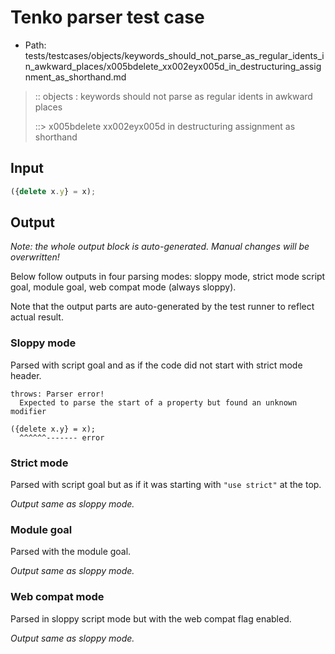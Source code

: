 # Tenko parser test case

- Path: tests/testcases/objects/keywords_should_not_parse_as_regular_idents_in_awkward_places/x005bdelete_xx002eyx005d_in_destructuring_assignment_as_shorthand.md

> :: objects : keywords should not parse as regular idents in awkward places
>
> ::> x005bdelete xx002eyx005d in destructuring assignment as shorthand

## Input

`````js
({delete x.y} = x);
`````

## Output

_Note: the whole output block is auto-generated. Manual changes will be overwritten!_

Below follow outputs in four parsing modes: sloppy mode, strict mode script goal, module goal, web compat mode (always sloppy).

Note that the output parts are auto-generated by the test runner to reflect actual result.

### Sloppy mode

Parsed with script goal and as if the code did not start with strict mode header.

`````
throws: Parser error!
  Expected to parse the start of a property but found an unknown modifier

({delete x.y} = x);
  ^^^^^^------- error
`````

### Strict mode

Parsed with script goal but as if it was starting with `"use strict"` at the top.

_Output same as sloppy mode._

### Module goal

Parsed with the module goal.

_Output same as sloppy mode._

### Web compat mode

Parsed in sloppy script mode but with the web compat flag enabled.

_Output same as sloppy mode._
